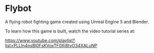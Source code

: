 # Flybot

A flying robot fighting game created using Unreal Engine 5 and Blender.

To learn how this game is built, watch the video tutorial series at:

https://www.youtube.com/playlist?list=PLLIn4osBl0FsKVoxTF0Xi8tvO34XALuNP
